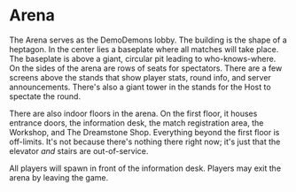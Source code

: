 # Arena
The Arena serves as the DemoDemons lobby. The building is the shape of a heptagon. In the center lies a baseplate where all matches will take place. The baseplate is above a giant, circular pit leading to who-knows-where. On the sides of the arena are rows of seats for spectators. There are a few screens above the stands that show player stats, round info, and server announcements. There's also a giant tower in the stands for the Host to spectate the round.

There are also indoor floors in the arena. On the first floor, it houses entrance doors, the information desk, the match registration area, the Workshop, and The Dreamstone Shop. Everything beyond the first floor is off-limits. It's not because there's nothing there right now; it's just that the elevator *and* stairs are out-of-service.

All players will spawn in front of the information desk. Players may exit the arena by leaving the game.